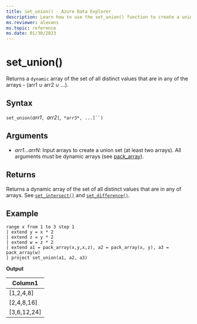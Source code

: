 ```yaml
---
title: set_union() - Azure Data Explorer
description: Learn how to use the set_union() function to create a union set of all the  distinct values in all of the array inputs.
ms.reviewer: alexans
ms.topic: reference
ms.date: 01/30/2023
---
```

# set_union()

Returns a `dynamic` array of the set of all distinct values that are in any of the arrays - (arr1 ∪ arr2 ∪ ...).

## Syntax

`set_union(`*arr1*`, `*arr2*`[`,` *arr3*, ...]``)`

## Arguments

* *arr1...arrN*: Input arrays to create a union set (at least two arrays). All arguments must be dynamic arrays (see [pack_array](packarrayfunction.md)).

## Returns

Returns a dynamic array of the set of all distinct values that are in any of arrays. See [`set_intersect()`](setintersectfunction.md)  and [`set_difference()`](setdifferencefunction.md).

## Example

<!-- csl: https://help.kusto.windows.net/Samples -->
```kusto
range x from 1 to 3 step 1
| extend y = x * 2
| extend z = y * 2
| extend w = z * 2
| extend a1 = pack_array(x,y,x,z), a2 = pack_array(x, y), a3 = pack_array(w)
| project set_union(a1, a2, a3)
```

**Output**

|Column1|
|---|
|[1,2,4,8]|
|[2,4,8,16]|
|[3,6,12,24]|
